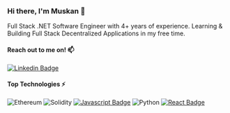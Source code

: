 ### Hi there, I'm Muskan 👋

Full Stack .NET Software Engineer with 4+ years of experience. Learning & Building Full Stack Decentralized Applications in my free time.
<br>

#### Reach out to me on! :mailbox: 

[![Linkedin Badge](https://img.shields.io/badge/-Muskan-0e76a8?style=flat&labelColor=0e76a8&logo=linkedin&logoColor=white)](https://www.linkedin.com/in/muskansubnani/) 


#### Top Technologies :zap:
![Ethereum](https://img.shields.io/badge/Ethereum-3C3C3D?style=for-the-badge&logo=Ethereum&logoColor=F0DB4F)
![Solidity](https://img.shields.io/badge/Solidity-%23363636.svg?style=for-the-badge&logo=solidity&logoColor=61DBFB)
[![Javascript Badge](https://img.shields.io/badge/-Javascript-F0DB4F?style=for-the-badge&labelColor=black&logo=javascript&logoColor=F0DB4F)](#)
![Python](https://img.shields.io/badge/python-3670A0?style=for-the-badge&logo=python&logoColor=ffdd54)
[![React Badge](https://img.shields.io/badge/-React-61DBFB?style=for-the-badge&labelColor=black&logo=react&logoColor=61DBFB)](#) 

